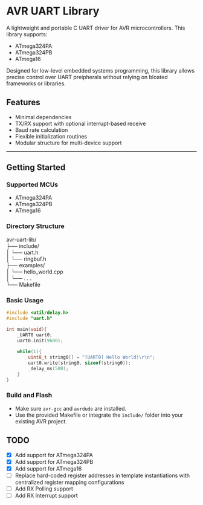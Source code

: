 # AVR UART Library
A lightweight and portable C UART driver for AVR microcontrollers. This library supports:
- ATmega324PA
- ATmega324PB
- ATmega16

<p>Designed for low-level embedded systems programming, this library allows precise control over UART preipherals without relying on bloated frameworks or libraries.</p>

## Features
- Minimal dependencies
- TX/RX support with optional interrupt-based receive
- Baud rate calculation
- Flexible initialization routines
- Modular structure for multi-device support
---

## Getting Started

### Supported MCUs
- ATmega324PA
- ATmega324PB
- ATmega16

### Directory Structure
avr-uart-lib/           \
├── include/            \
│ └── uart.h            \
│ └── ringbuf.h         \
├── examples/           \
│ └── hello_world.cpp   \
│ └── . . .             \
└── Makefile            

### Basic Usage
```c
#include <util/delay.h>
#include "uart.h"

int main(void){
    _UART0 uart0;
    uart0.init(9600);
    
    while(1){
        uint8_t string0[] = "[UART0] Hello World!\r\n";
        uart0.write(string0, sizeof(string0));
        _delay_ms(500);
    }
}
```

### Build and Flash
- Make sure `avr-gcc` and `avrdude` are installed.
- Use the provided Makefile or integrate the `include/` folder into your existing AVR project.

## TODO
- [x] Add support for ATmega324PA
- [x] Add support for ATmega324PB
- [x] Add support for ATmega16
- [ ] Replace hard-coded register addresses in template instantiations with centralized register mapping configurations
- [ ] Add RX Polling support
- [ ] Add RX Interrupt support